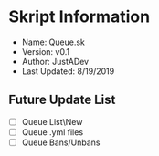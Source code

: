 # Skript Information
* Name: Queue.sk
* Version: v0.1
* Author: JustADev
* Last Updated: 8/19/2019

## Future Update List
- [ ] Queue List\New
- [ ] Queue .yml files
- [ ] Queue Bans/Unbans

